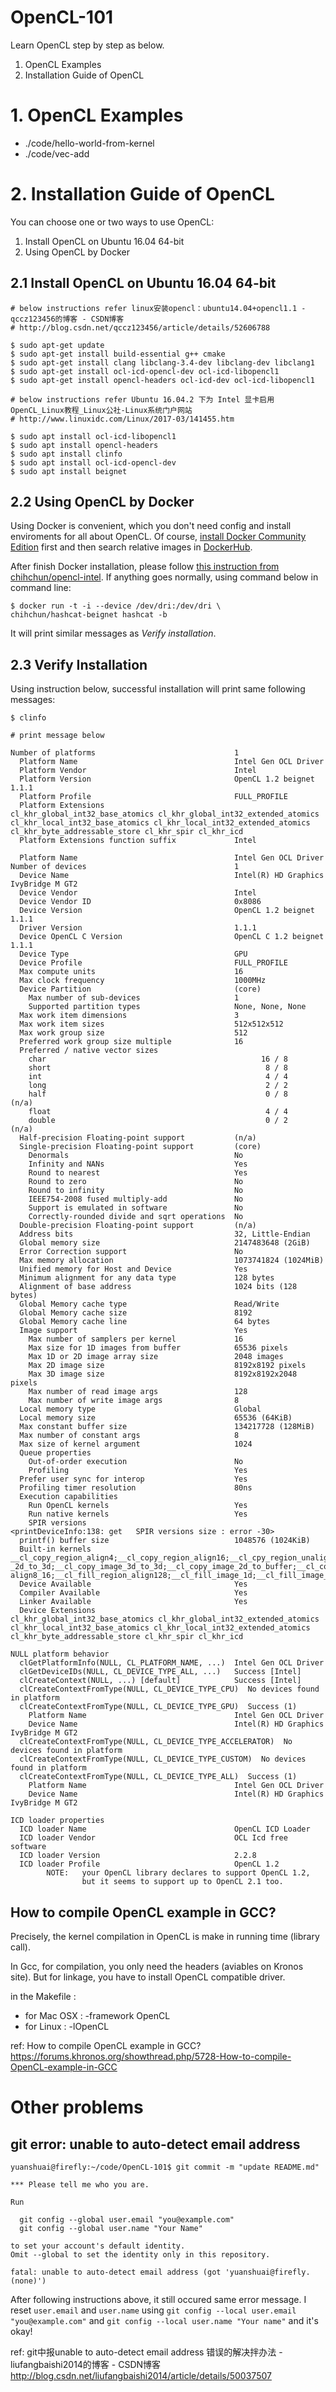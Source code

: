 # OpenCL-101
Learn OpenCL step by step as below.

1. OpenCL Examples
2. Installation Guide of OpenCL 

# 1. OpenCL Examples

* ./code/hello-world-from-kernel  
* ./code/vec-add 

# 2. Installation Guide of OpenCL 

You can choose one or two ways to use OpenCL:  
1. Install OpenCL on Ubuntu 16.04 64-bit  
2. Using OpenCL by Docker

## 2.1 Install OpenCL on Ubuntu 16.04 64-bit

```Shell
# below instructions refer linux安装opencl：ubuntu14.04+opencl1.1 - qccz123456的博客 - CSDN博客
# http://blog.csdn.net/qccz123456/article/details/52606788

$ sudo apt-get update
$ sudo apt-get install build-essential g++ cmake
$ sudo apt-get install clang libclang-3.4-dev libclang-dev libclang1
$ sudo apt-get install ocl-icd-opencl-dev ocl-icd-libopencl1
$ sudo apt-get install opencl-headers ocl-icd-dev ocl-icd-libopencl1

# below instructions refer Ubuntu 16.04.2 下为 Intel 显卡启用 OpenCL_Linux教程_Linux公社-Linux系统门户网站
# http://www.linuxidc.com/Linux/2017-03/141455.htm

$ sudo apt install ocl-icd-libopencl1
$ sudo apt install opencl-headers
$ sudo apt install clinfo
$ sudo apt install ocl-icd-opencl-dev
$ sudo apt install beignet
```

## 2.2 Using OpenCL by Docker

Using Docker is convenient, which you don't need config and install enviroments for all about OpenCL. Of course, [install Docker Community Edition](https://docs.docker.com/) first and then search relative images in [DockerHub](https://hub.docker.com/).

After finish Docker installation, please follow [this instruction from chihchun/opencl-intel](https://hub.docker.com/r/chihchun/opencl-intel/). If anything goes normally, using command below in command line: 

```Shell
$ docker run -t -i --device /dev/dri:/dev/dri \
chihchun/hashcat-beignet hashcat -b
```

It will print similar messages as *Verify installation*.

## 2.3 Verify Installation

Using instruction below, successful installation will print same following messages:
```shell
$ clinfo

# print message below

Number of platforms                               1
  Platform Name                                   Intel Gen OCL Driver
  Platform Vendor                                 Intel
  Platform Version                                OpenCL 1.2 beignet 1.1.1
  Platform Profile                                FULL_PROFILE
  Platform Extensions                             cl_khr_global_int32_base_atomics cl_khr_global_int32_extended_atomics cl_khr_local_int32_base_atomics cl_khr_local_int32_extended_atomics cl_khr_byte_addressable_store cl_khr_spir cl_khr_icd
  Platform Extensions function suffix             Intel

  Platform Name                                   Intel Gen OCL Driver
Number of devices                                 1
  Device Name                                     Intel(R) HD Graphics IvyBridge M GT2
  Device Vendor                                   Intel
  Device Vendor ID                                0x8086
  Device Version                                  OpenCL 1.2 beignet 1.1.1
  Driver Version                                  1.1.1
  Device OpenCL C Version                         OpenCL C 1.2 beignet 1.1.1
  Device Type                                     GPU
  Device Profile                                  FULL_PROFILE
  Max compute units                               16
  Max clock frequency                             1000MHz
  Device Partition                                (core)
    Max number of sub-devices                     1
    Supported partition types                     None, None, None
  Max work item dimensions                        3
  Max work item sizes                             512x512x512
  Max work group size                             512
  Preferred work group size multiple              16
  Preferred / native vector sizes                 
    char                                                16 / 8       
    short                                                8 / 8       
    int                                                  4 / 4       
    long                                                 2 / 2       
    half                                                 0 / 8        (n/a)
    float                                                4 / 4       
    double                                               0 / 2        (n/a)
  Half-precision Floating-point support           (n/a)
  Single-precision Floating-point support         (core)
    Denormals                                     No
    Infinity and NANs                             Yes
    Round to nearest                              Yes
    Round to zero                                 No
    Round to infinity                             No
    IEEE754-2008 fused multiply-add               No
    Support is emulated in software               No
    Correctly-rounded divide and sqrt operations  No
  Double-precision Floating-point support         (n/a)
  Address bits                                    32, Little-Endian
  Global memory size                              2147483648 (2GiB)
  Error Correction support                        No
  Max memory allocation                           1073741824 (1024MiB)
  Unified memory for Host and Device              Yes
  Minimum alignment for any data type             128 bytes
  Alignment of base address                       1024 bits (128 bytes)
  Global Memory cache type                        Read/Write
  Global Memory cache size                        8192
  Global Memory cache line                        64 bytes
  Image support                                   Yes
    Max number of samplers per kernel             16
    Max size for 1D images from buffer            65536 pixels
    Max 1D or 2D image array size                 2048 images
    Max 2D image size                             8192x8192 pixels
    Max 3D image size                             8192x8192x2048 pixels
    Max number of read image args                 128
    Max number of write image args                8
  Local memory type                               Global
  Local memory size                               65536 (64KiB)
  Max constant buffer size                        134217728 (128MiB)
  Max number of constant args                     8
  Max size of kernel argument                     1024
  Queue properties                                
    Out-of-order execution                        No
    Profiling                                     Yes
  Prefer user sync for interop                    Yes
  Profiling timer resolution                      80ns
  Execution capabilities                          
    Run OpenCL kernels                            Yes
    Run native kernels                            Yes
    SPIR versions                                 <printDeviceInfo:138: get   SPIR versions size : error -30>
  printf() buffer size                            1048576 (1024KiB)
  Built-in kernels                                __cl_copy_region_align4;__cl_copy_region_align16;__cl_cpy_region_unalign_same_offset;__cl_copy_region_unalign_dst_offset;__cl_copy_region_unalign_src_offset;__cl_copy_buffer_rect;__cl_copy_image_1d_to_1d;__cl_copy_image_2d_to_2d;__cl_copy_image_3d_to_2d;__cl_copy_image
_2d_to_3d;__cl_copy_image_3d_to_3d;__cl_copy_image_2d_to_buffer;__cl_copy_image_3d_to_buffer;__cl_copy_buffer_to_image_2d;__cl_copy_buffer_to_image_3d;__cl_fill_region_unalign;__cl_fill_region_align2;__cl_fill_region_align4;__cl_fill_region_align8_2;__cl_fill_region_align8_4;__cl_fill_region_align8_8;__cl_fill_region_
align8_16;__cl_fill_region_align128;__cl_fill_image_1d;__cl_fill_image_1d_array;__cl_fill_image_2d;__cl_fill_image_2d_array;__cl_fill_image_3d;
  Device Available                                Yes
  Compiler Available                              Yes
  Linker Available                                Yes
  Device Extensions                               cl_khr_global_int32_base_atomics cl_khr_global_int32_extended_atomics cl_khr_local_int32_base_atomics cl_khr_local_int32_extended_atomics cl_khr_byte_addressable_store cl_khr_spir cl_khr_icd

NULL platform behavior
  clGetPlatformInfo(NULL, CL_PLATFORM_NAME, ...)  Intel Gen OCL Driver
  clGetDeviceIDs(NULL, CL_DEVICE_TYPE_ALL, ...)   Success [Intel]
  clCreateContext(NULL, ...) [default]            Success [Intel]
  clCreateContextFromType(NULL, CL_DEVICE_TYPE_CPU)  No devices found in platform
  clCreateContextFromType(NULL, CL_DEVICE_TYPE_GPU)  Success (1)
    Platform Name                                 Intel Gen OCL Driver
    Device Name                                   Intel(R) HD Graphics IvyBridge M GT2
  clCreateContextFromType(NULL, CL_DEVICE_TYPE_ACCELERATOR)  No devices found in platform
  clCreateContextFromType(NULL, CL_DEVICE_TYPE_CUSTOM)  No devices found in platform
  clCreateContextFromType(NULL, CL_DEVICE_TYPE_ALL)  Success (1)
    Platform Name                                 Intel Gen OCL Driver
    Device Name                                   Intel(R) HD Graphics IvyBridge M GT2

ICD loader properties
  ICD loader Name                                 OpenCL ICD Loader
  ICD loader Vendor                               OCL Icd free software
  ICD loader Version                              2.2.8
  ICD loader Profile                              OpenCL 1.2
        NOTE:   your OpenCL library declares to support OpenCL 1.2,
                but it seems to support up to OpenCL 2.1 too.  

```


## How to compile OpenCL example in GCC?  
Precisely, the kernel compilation in OpenCL is make in running time (library call). 

In Gcc, for compilation, you only need the headers (aviables on Kronos site). But for linkage, you have to install OpenCL compatible driver.

in the Makefile :  
* for Mac OSX : -framework OpenCL 
* for Linux : -lOpenCL

ref: How to compile OpenCL example in GCC?  
https://forums.khronos.org/showthread.php/5728-How-to-compile-OpenCL-example-in-GCC

# Other problems

## git error: unable to auto-detect email address

```shell
yuanshuai@firefly:~/code/OpenCL-101$ git commit -m "update README.md"

*** Please tell me who you are.

Run

  git config --global user.email "you@example.com"
  git config --global user.name "Your Name"

to set your account's default identity.
Omit --global to set the identity only in this repository.

fatal: unable to auto-detect email address (got 'yuanshuai@firefly.(none)')
```

After following instructions above, it still occured same error message. I reset `user.email` and `user.name` using `git config --local user.email "you@example.com"` and `git config --local user.name "Your name"` and it's okay!

ref: git中报unable to auto-detect email address 错误的解决拌办法 - liufangbaishi2014的博客 - CSDN博客
http://blog.csdn.net/liufangbaishi2014/article/details/50037507

